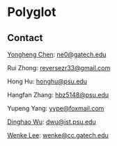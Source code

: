 # Polyglot

## Contact
[Yongheng Chen](https://changochen.github.io/): <ne0@gatech.edu>

Rui Zhong: <reversezr33@gmail.com>

Hong Hu: <honghu@psu.edu>

Hangfan Zhang: <hbz5148@psu.edu>

Yupeng Yang: <yype@foxmail.com>

[Dinghao Wu](https://faculty.ist.psu.edu/wu/): <dwu@ist.psu.edu>

[Wenke Lee](https://wenke.gtisc.gatech.edu/): <wenke@cc.gatech.edu>
